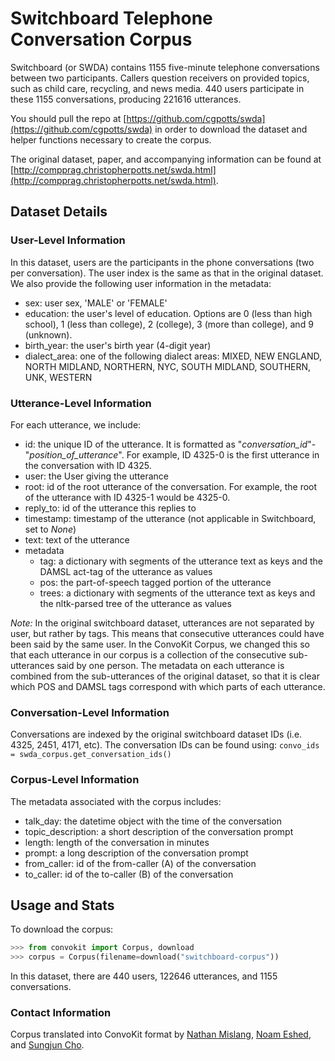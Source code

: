 
# Switchboard Telephone Conversation Corpus
Switchboard (or SWDA) contains 1155 five-minute telephone conversations between two participants. Callers question receivers on provided topics, such as child care, recycling, and news media. 440 users participate in these 1155 conversations, producing 221616 utterances. 

You should pull the repo at [https://github.com/cgpotts/swda](https://github.com/cgpotts/swda) in order to download the dataset and helper functions necessary to create the corpus.

The original dataset, paper, and accompanying information can be found at [http://compprag.christopherpotts.net/swda.html](http://compprag.christopherpotts.net/swda.html). 

## Dataset Details
### User-Level Information
In this dataset, users are the participants in the phone conversations (two per conversation). The user index is the same as that in the original dataset. We also provide the following user information in the metadata:
* sex: user sex, 'MALE' or 'FEMALE'
* education: the user's level of education. Options are 0 (less than high school), 1 (less than college), 2 (college), 3 (more than college), and 9 (unknown).
* birth_year: the user's birth year (4-digit year)
* dialect_area: one of the following dialect areas: MIXED, NEW ENGLAND, NORTH MIDLAND, NORTHERN, NYC, SOUTH MIDLAND, SOUTHERN, UNK, WESTERN

### Utterance-Level Information
For each utterance, we include:
* id: the unique ID of the utterance. It is formatted as "_conversation_id_"-"_position_of_utterance_". For example, ID 4325-0 is the first utterance in the conversation with ID 4325.
* user: the User giving the utterance
* root: id of the root utterance of the conversation. For example, the root of the utterance with ID 4325-1 would be 4325-0.
* reply_to: id of the utterance this replies to
* timestamp: timestamp of the utterance (not applicable in Switchboard, set to *None*)
* text: text of the utterance
* metadata
  * tag: a dictionary with segments of the utterance text as keys and the DAMSL act-tag of the utterance as values
  * pos: the part-of-speech tagged portion of the utterance
  * trees: a dictionary with segments of the utterance text as keys and the nltk-parsed tree of the utterance as values
  
*Note:* In the original switchboard dataset, utterances are not separated by user, but rather by tags. This means that consecutive utterances could have been said by the same user. In the ConvoKit Corpus, we changed this so that each utterance in our corpus is a collection of the consecutive sub-utterances said by one person. The metadata on each utterance is combined from the sub-utterances of the original dataset, so that it is clear which POS and DAMSL tags correspond with which parts of each utterance.

### Conversation-Level Information
Conversations are indexed by the original switchboard dataset IDs (i.e. 4325, 2451, 4171, etc). The conversation IDs can be found using: 
```convo_ids = swda_corpus.get_conversation_ids()```

### Corpus-Level Information
The metadata associated with the corpus includes:
* talk_day: the datetime object with the time of the conversation
* topic_description: a short description of the conversation prompt
* length: length of the conversation in minutes
* prompt: a long description of the conversation prompt
* from_caller: id of the from-caller (A) of the conversation
* to_caller: id of the to-caller (B) of the conversation

## Usage and Stats
To download the corpus:
```python
>>> from convokit import Corpus, download
>>> corpus = Corpus(filename=download("switchboard-corpus"))
```

In this dataset, there are 440 users, 122646 utterances, and 1155 conversations.

### Contact Information
Corpus translated into ConvoKit format by [Nathan Mislang](mailto:ntm39@cornell.edu), [Noam Eshed](mailto:ne236@cornell.edu), and [Sungjun Cho](mailto:sc782@cornell.edu).

